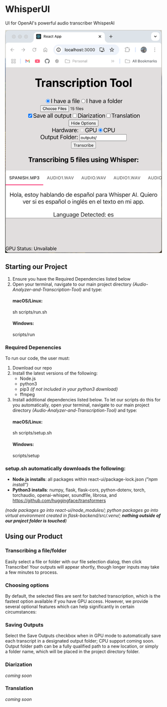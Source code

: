 # WhisperUI
UI for OpenAI's powerful audio transcriber WhisperAI

![image info](./images/tatl-app.png)

## Starting our Project
1. Ensure you have the Required Dependencies listed below
2. Open your terminal, navigate to our main project directory _(Audio-Analyzer-and-Transcription-Tool)_ and type:
    #### macOS/Linux:
    sh scripts/run.sh
    #### Windows:
    scripts/run

### Required Depenencies
To run our code, the user must:
1. Download our repo
2. Install the latest versions of the following:
    - Node.js
    - python3
    - pip3 _(if not included in your python3 download)_
    - ffmpeg
3. Install additional dependencies listed below.  To let our scripts do this for you automatically, open your terminal, navigate to our main project directory _(Audio-Analyzer-and-Transcription-Tool)_ and type:
    #### macOS/Linux:
    sh scripts/setup.sh
    #### Windows:
    scripts/setup

### setup.sh automatically downloads the following:

- __Node.js installs__: all packages within react-ui/package-lock.json _("npm install")_
- __Python3 installs__: numpy, flask, flask-cors, python-dotenv, torch, torchaudio, openai-whisper, soundfile, librosa, and https://github.com/huggingface/transformers

_(node packages go into react-ui/node_modules/; python packages go into virtual environment created in flask-backend/src/.venv/; __nothing outside of our project folder is touched__)_

## Using our Product
### Transcribing a file/folder
Easily select a file or folder with our file selection dialog, then click Transcribe!  Your outputs will appear shortly, though longer inputs may take a few minutes to process.
### Choosing options
By default, the selected files are sent for batched transcription, which is the fastest option available if you have GPU access.  However, we provide several optional features which can help significantly in certain circumstances:
### Saving Outputs
Select the Save Outputs checkbox when in GPU mode to automatically save each transcript in a designated output folder; CPU support coming soon.  Output folder path can be a fully qualified path to a new location, or simply a folder name, which will be placed in the project directory folder.
### Diarization
_coming soon_
### Translation
_coming soon_
